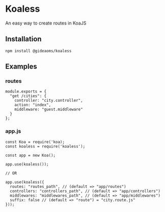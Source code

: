 # Koaless

An easy way to create routes in KoaJS

## Installation

```
npm install @gideaoms/koaless
```

## Examples

### routes

```
module.exports = {
  "get /cities": {
    controller: "city.controller",
    action: "index",
    middleware: "guest.middleware"
  }
};
```

### app.js

```
const Koa = require('koa);
const koaless = require('koaless');

const app = new Koa();

app.use(koaless());

// OR

app.use(koaless({
  routes: "routes_path", // (default => "app/routes")
  controllers: "controllers_path", // (default => "app/controllers")
  middlewares: "middlewares_path", // (default => "app/middlewares")
  suffix: false // (default => "route") = "city.route.js"
}));
```
